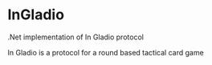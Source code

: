 # InGladio
.Net implementation of In Gladio protocol

In Gladio is a protocol for a round based tactical card game
